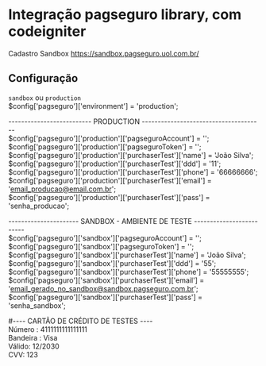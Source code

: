 # Integração pagseguro library, com codeigniter

Cadastro Sandbox
https://sandbox.pagseguro.uol.com.br/

## Configuração
`sandbox` ou `production`<br/>
$config['pagseguro']['environment'] = 'production';  <br/>

 -------------------------- PRODUCTION -------------------------------------- <br/>
$config['pagseguro']['production']['pagseguroAccount'] = ''; <br/>
$config['pagseguro']['production']['pagseguroToken'] = '';<br/>
$config['pagseguro']['production']['purchaserTest']['name']  = 'João Silva';<br/>
$config['pagseguro']['production']['purchaserTest']['ddd']  = '11';<br/>
$config['pagseguro']['production']['purchaserTest']['phone']  = '66666666';<br/>
$config['pagseguro']['production']['purchaserTest']['email'] = 'email_producao@email.com.br';<br/>
$config['pagseguro']['production']['purchaserTest']['pass']  = 'senha_producao';<br/>

 ---------------------- SANDBOX - AMBIENTE DE TESTE ------------------------- <br/>
$config['pagseguro']['sandbox']['pagseguroAccount'] = '';<br/>
$config['pagseguro']['sandbox']['pagseguroToken'] = '';<br/>
$config['pagseguro']['sandbox']['purchaserTest']['name']  = 'João Silva';<br/>
$config['pagseguro']['sandbox']['purchaserTest']['ddd']  = '55';<br/>
$config['pagseguro']['sandbox']['purchaserTest']['phone']  = '55555555';<br/>
$config['pagseguro']['sandbox']['purchaserTest']['email'] = 'email_gerado_no_sandbox@sandbox.pagseguro.com.br';<br/>
$config['pagseguro']['sandbox']['purchaserTest']['pass']  = 'senha_sandbox';<br/>
 
 #---- CARTÃO DE CRÉDITO DE TESTES ---- <br/>
  Número : 4111111111111111<br/>
  Bandeira : Visa<br/>
  Válido: 12/2030<br/>
  CVV: 123  <br/>
